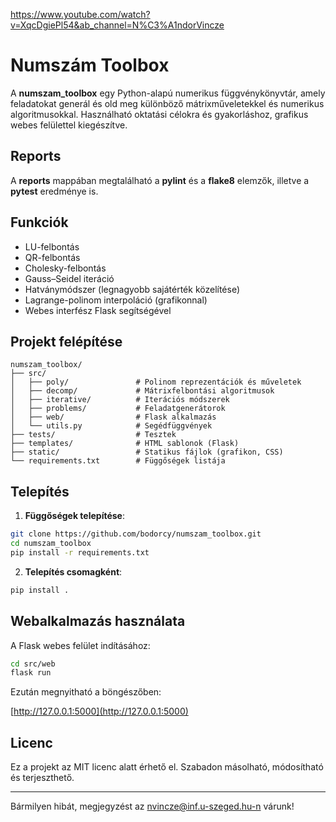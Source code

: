https://www.youtube.com/watch?v=XqcDgiePl54&ab_channel=N%C3%A1ndorVincze


# Numszám Toolbox

A **numszam_toolbox** egy Python-alapú numerikus függvénykönyvtár, amely feladatokat generál és old meg különböző mátrixműveletekkel és numerikus algoritmusokkal. Használható oktatási célokra és gyakorláshoz, grafikus webes felülettel kiegészítve.


## Reports
A **reports** mappában megtalálható a **pylint** és a **flake8** elemzők, illetve a **pytest** eredménye is.

## Funkciók

- LU-felbontás
- QR-felbontás
- Cholesky-felbontás
- Gauss–Seidel iteráció
- Hatványmódszer (legnagyobb sajátérték közelítése)
- Lagrange-polinom interpoláció (grafikonnal)
- Webes interfész Flask segítségével

## Projekt felépítése

```
numszam_toolbox/
├── src/
│   ├── poly/               # Polinom reprezentációk és műveletek
│   ├── decomp/             # Mátrixfelbontási algoritmusok
│   ├── iterative/          # Iterációs módszerek
│   ├── problems/           # Feladatgenerátorok
│   ├── web/                # Flask alkalmazás
│   └── utils.py            # Segédfüggvények
├── tests/                  # Tesztek
├── templates/              # HTML sablonok (Flask)
├── static/                 # Statikus fájlok (grafikon, CSS)
└── requirements.txt        # Függőségek listája

```

## Telepítés

1. **Függőségek telepítése**:

```bash
git clone https://github.com/bodorcy/numszam_toolbox.git
cd numszam_toolbox
pip install -r requirements.txt
```

2. **Telepítés csomagként**:

```bash
pip install .
```

## Webalkalmazás használata

A Flask webes felület indításához:

```bash
cd src/web
flask run
```

Ezután megnyitható a böngészőben:

[http://127.0.0.1:5000](http://127.0.0.1:5000)


## Licenc

Ez a projekt az MIT licenc alatt érhető el. Szabadon másolható, módosítható és terjeszthető.

---

Bármilyen hibát, megjegyzést az nvincze@inf.u-szeged.hu-n várunk!
